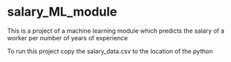 # salary_ML_module
This is a project of a machine learning module which predicts the salary of a worker per number of years of experience

To run this project copy the salary_data.csv to the location of the python
